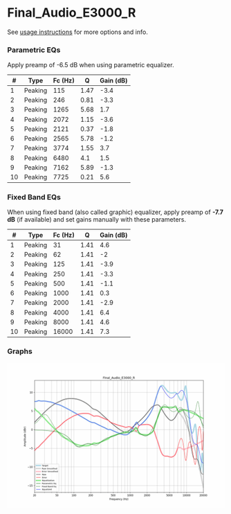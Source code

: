 # Final_Audio_E3000_R
See [usage instructions](https://github.com/jaakkopasanen/AutoEq#usage) for more options and info.

### Parametric EQs
Apply preamp of -6.5 dB when using parametric equalizer.

|   # | Type    |   Fc (Hz) |    Q |   Gain (dB) |
|-----|---------|-----------|------|-------------|
|   1 | Peaking |       115 | 1.47 |        -3.4 |
|   2 | Peaking |       246 | 0.81 |        -3.3 |
|   3 | Peaking |      1265 | 5.68 |         1.7 |
|   4 | Peaking |      2072 | 1.15 |        -3.6 |
|   5 | Peaking |      2121 | 0.37 |        -1.8 |
|   6 | Peaking |      2565 | 5.78 |        -1.2 |
|   7 | Peaking |      3774 | 1.55 |         3.7 |
|   8 | Peaking |      6480 | 4.1  |         1.5 |
|   9 | Peaking |      7162 | 5.89 |        -1.3 |
|  10 | Peaking |      7725 | 0.21 |         5.6 |

### Fixed Band EQs
When using fixed band (also called graphic) equalizer, apply preamp of **-7.7 dB** (if available) and set gains manually with these parameters.

|   # | Type    |   Fc (Hz) |    Q |   Gain (dB) |
|-----|---------|-----------|------|-------------|
|   1 | Peaking |        31 | 1.41 |         4.6 |
|   2 | Peaking |        62 | 1.41 |        -2   |
|   3 | Peaking |       125 | 1.41 |        -3.9 |
|   4 | Peaking |       250 | 1.41 |        -3.3 |
|   5 | Peaking |       500 | 1.41 |        -1.1 |
|   6 | Peaking |      1000 | 1.41 |         0.3 |
|   7 | Peaking |      2000 | 1.41 |        -2.9 |
|   8 | Peaking |      4000 | 1.41 |         6.4 |
|   9 | Peaking |      8000 | 1.41 |         4.6 |
|  10 | Peaking |     16000 | 1.41 |         7.3 |

### Graphs
![](./Final_Audio_E3000_R.png)
